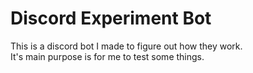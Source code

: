 # Discord Experiment Bot

This is a discord bot I made to figure out how they work.  
It's main purpose is for me to test some things.
